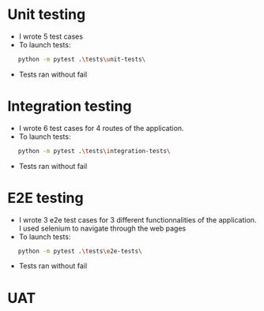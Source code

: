# Unit testing
-   I wrote 5 test cases
-   To launch tests: 
```bash
   python -m pytest .\tests\unit-tests\
```

-   Tests ran without fail

# Integration testing
-   I wrote 6 test cases for 4 routes of the application.
-   To launch tests: 
```bash
   python -m pytest .\tests\integration-tests\
```

-   Tests ran without fail

# E2E testing
-   I wrote 3 e2e test cases for 3 different functionnalities of the application. I used selenium to navigate through the web pages
-   To launch tests: 
```bash
   python -m pytest .\tests\e2e-tests\
```

-   Tests ran without fail

# UAT